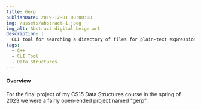 ```yaml
---
title: Gerp
publishDate: 2019-12-01 00:00:00
img: /assets/abstract-1.jpeg
img_alt: Abstract digital beige art
description: |
  CLI tool for searching a directory of files for plain-text expressions. 
tags:
  - C++
  - CLI Tool
  - Data Structures
---
```


#### Overview

For the final project of my CS15 Data Structures course in the spring of 2023 we were a fairly open-ended project named "gerp". 